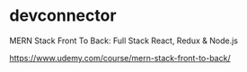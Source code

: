 # devconnector
MERN Stack Front To Back: Full Stack React, Redux & Node.js

https://www.udemy.com/course/mern-stack-front-to-back/
